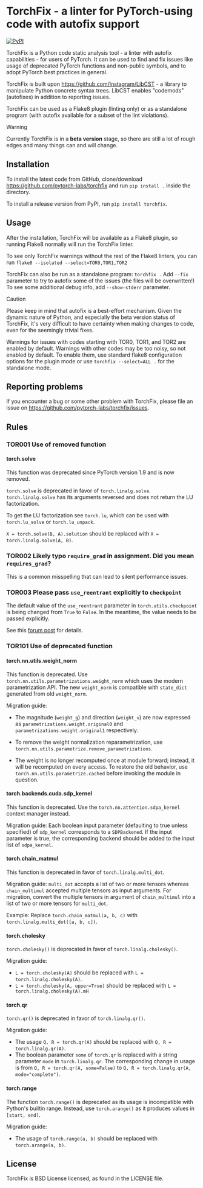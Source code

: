 # TorchFix - a linter for PyTorch-using code with autofix support

[![PyPI](https://img.shields.io/pypi/v/torchfix.svg)](https://pypi.org/project/torchfix/)

TorchFix is a Python code static analysis tool - a linter with autofix capabilities -
for users of PyTorch. It can be used to find and fix issues like usage of deprecated
PyTorch functions and non-public symbols, and to adopt PyTorch best practices in general.

TorchFix is built upon https://github.com/Instagram/LibCST - a library to manipulate
Python concrete syntax trees. LibCST enables "codemods" (autofixes) in addition to
reporting issues.

TorchFix can be used as a Flake8 plugin (linting only) or as a standalone
program (with autofix available for a subset of the lint violations).

> [!WARNING]
> Currently TorchFix is in a **beta version** stage, so there are still a lot of rough
edges and many things can and will change.

## Installation

To install the latest code from GitHub, clone/download
https://github.com/pytorch-labs/torchfix and run `pip install .`
inside the directory.

To install a release version from PyPI, run `pip install torchfix`.

## Usage

After the installation, TorchFix will be available as a Flake8 plugin, so running
Flake8 normally will run the TorchFix linter.

To see only TorchFix warnings without the rest of the Flake8 linters, you can run
`flake8 --isolated --select=TOR0,TOR1,TOR2`

TorchFix can also be run as a standalone program: `torchfix .`
Add `--fix` parameter to try to autofix some of the issues (the files will be overwritten!)
To see some additional debug info, add `--show-stderr` parameter.

> [!CAUTION]
> Please keep in mind that autofix is a best-effort mechanism. Given the dynamic nature of Python,
and especially the beta version status of TorchFix, it's very difficult to have
certainty when making changes to code, even for the seemingly trivial fixes.

Warnings for issues with codes starting with TOR0, TOR1, and TOR2 are enabled by default.
Warnings with other codes may be too noisy, so not enabled by default.
To enable them, use standard flake8 configuration options for the plugin mode or use
`torchfix --select=ALL .` for the standalone mode.


## Reporting problems

If you encounter a bug or some other problem with TorchFix, please file an issue on
https://github.com/pytorch-labs/torchfix/issues.


## Rules

### TOR001 Use of removed function

#### torch.solve

This function was deprecated since PyTorch version 1.9 and is now removed.

`torch.solve` is deprecated in favor of `torch.linalg.solve`.
`torch.linalg.solve` has its arguments reversed and does not return the LU factorization.

To get the LU factorization see `torch.lu`, which can be used with `torch.lu_solve` or `torch.lu_unpack`.

`X = torch.solve(B, A).solution` should be replaced with `X = torch.linalg.solve(A, B)`.

### TOR002 Likely typo `require_grad` in assignment. Did you mean `requires_grad`?

This is a common misspelling that can lead to silent performance issues.

### TOR003 Please pass `use_reentrant` explicitly to `checkpoint`

The default value of the `use_reentrant` parameter in `torch.utils.checkpoint` is being changed
from `True` to `False`. In the meantime, the value needs to be passed explicitly.

See this [forum post](https://dev-discuss.pytorch.org/t/bc-breaking-update-to-torch-utils-checkpoint-not-passing-in-use-reentrant-flag-will-raise-an-error/1745)
for details.

### TOR101 Use of deprecated function

#### torch.nn.utils.weight_norm

This function is deprecated. Use `torch.nn.utils.parametrizations.weight_norm`
which uses the modern parametrization API. The new `weight_norm` is compatible
with `state_dict` generated from old `weight_norm`.

Migration guide:

* The magnitude (``weight_g``) and direction (``weight_v``) are now expressed
    as ``parametrizations.weight.original0`` and ``parametrizations.weight.original1``
    respectively.

* To remove the weight normalization reparametrization, use
    `torch.nn.utils.parametrize.remove_parametrizations`.

* The weight is no longer recomputed once at module forward; instead, it will
    be recomputed on every access.  To restore the old behavior, use
    `torch.nn.utils.parametrize.cached` before invoking the module
    in question.

#### torch.backends.cuda.sdp_kernel

This function is deprecated. Use the `torch.nn.attention.sdpa_kernel` context manager instead.

Migration guide:
Each boolean input parameter (defaulting to true unless specified) of `sdp_kernel` corresponds to a `SDPBackened`. If the input parameter is true, the corresponding backend should be added to the input list of `sdpa_kernel`.

#### torch.chain_matmul

This function is deprecated in favor of `torch.linalg.multi_dot`.

Migration guide:
`multi_dot` accepts a list of two or more tensors whereas `chain_multimul` accepted multiple tensors as input arguments. For migration, convert the multiple tensors in argument of  `chain_multimul` into a list of two or more tensors for `multi_dot`.

Example: Replace `torch.chain_matmul(a, b, c)` with `torch.linalg.multi_dot([a, b, c])`.

#### torch.cholesky

`torch.cholesky()` is deprecated in favor of `torch.linalg.cholesky()`.

Migration guide:
* `L = torch.cholesky(A)` should be replaced with `L = torch.linalg.cholesky(A)`.
* `L = torch.cholesky(A, upper=True)` should be replaced with `L = torch.linalg.cholesky(A).mH`

#### torch.qr

`torch.qr()` is deprecated in favor of `torch.linalg.qr()`. 

Migration guide:
* The usage `Q, R = torch.qr(A)` should be replaced with `Q, R = torch.linalg.qr(A)`.
* The boolean parameter `some` of `torch.qr` is replaced with a string parameter `mode` in `torch.linalg.qr`. The corresponding change in usage is from `Q, R = torch.qr(A, some=False)` to `Q, R = torch.linalg.qr(A, mode="complete")`. 

#### torch.range

The function `torch.range()` is deprecated as its usage is incompatible with Python's builtin range. Instead, use `torch.arange()` as it produces values in `[start, end)`.

Migration guide:
* The usage of `torch.range(a, b)` should be replaced with `torch.arange(a, b)`.

## License
TorchFix is BSD License licensed, as found in the LICENSE file.
